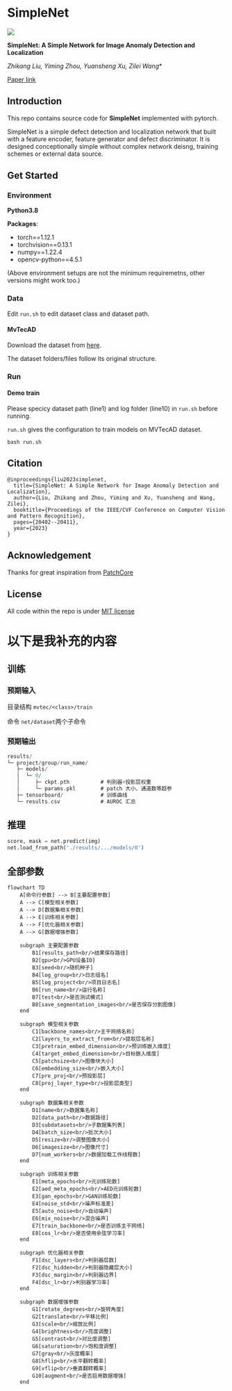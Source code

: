 # SimpleNet


![](imgs/cover.png)

**SimpleNet: A Simple Network for Image Anomaly Detection and Localization**

*Zhikang Liu, Yiming Zhou, Yuansheng Xu, Zilei Wang**

[Paper link](https://openaccess.thecvf.com/content/CVPR2023/papers/Liu_SimpleNet_A_Simple_Network_for_Image_Anomaly_Detection_and_Localization_CVPR_2023_paper.pdf)

##  Introduction

This repo contains source code for **SimpleNet** implemented with pytorch.

SimpleNet is a simple defect detection and localization network that built with a feature encoder, feature generator and defect discriminator. It is designed conceptionally simple without complex network deisng, training schemes or external data source.

## Get Started 

### Environment 

**Python3.8**

**Packages**:
- torch==1.12.1
- torchvision==0.13.1
- numpy==1.22.4
- opencv-python==4.5.1

(Above environment setups are not the minimum requiremetns, other versions might work too.)


### Data

Edit `run.sh` to edit dataset class and dataset path.

#### MvTecAD

Download the dataset from [here](https://www.mvtec.com/company/research/datasets/mvtec-ad/).

The dataset folders/files follow its original structure.

### Run

#### Demo train

Please specicy dataset path (line1) and log folder (line10) in `run.sh` before running.

`run.sh` gives the configuration to train models on MVTecAD dataset.
```
bash run.sh
```

## Citation
```
@inproceedings{liu2023simplenet,
  title={SimpleNet: A Simple Network for Image Anomaly Detection and Localization},
  author={Liu, Zhikang and Zhou, Yiming and Xu, Yuansheng and Wang, Zilei},
  booktitle={Proceedings of the IEEE/CVF Conference on Computer Vision and Pattern Recognition},
  pages={20402--20411},
  year={2023}
}
```

## Acknowledgement

Thanks for great inspiration from [PatchCore](https://github.com/amazon-science/patchcore-inspection)

## License

All code within the repo is under [MIT license](https://mit-license.org/)

# 以下是我补充的内容

## 训练
### 预期输入

目录结构
`mvtec/<class>/train`

命令
`net/dataset`两个子命令

### 预期输出
```c
results/
└─ project/group/run_name/
   ├─ models/
   │  └─ 0/
   │     ├─ ckpt.pth          # 判别器+投影层权重
   │     └─ params.pkl        # patch 大小、通道数等超参
   ├─ tensorboard/            # 训练曲线
   └─ results.csv             # AUROC 汇总
```

## 推理

```python
score, mask = net.predict(img)
net.load_from_path('./results/.../models/0') 
```

## 全部参数

```mermaid
flowchart TD
    A[命令行参数] --> B[主要配置参数]
    A --> C[模型相关参数]
    A --> D[数据集相关参数]
    A --> E[训练相关参数]
    A --> F[优化器相关参数]
    A --> G[数据增强参数]

    subgraph 主要配置参数
        B1[results_path<br/>结果保存路径]
        B2[gpu<br/>GPU设备ID]
        B3[seed<br/>随机种子]
        B4[log_group<br/>日志组名]
        B5[log_project<br/>项目日志名]
        B6[run_name<br/>运行名称]
        B7[test<br/>是否测试模式]
        B8[save_segmentation_images<br/>是否保存分割图像]
    end

    subgraph 模型相关参数
        C1[backbone_names<br/>主干网络名称]
        C2[layers_to_extract_from<br/>提取层名称]
        C3[pretrain_embed_dimension<br/>预训练嵌入维度]
        C4[target_embed_dimension<br/>目标嵌入维度]
        C5[patchsize<br/>图像块大小]
        C6[embedding_size<br/>嵌入大小]
        C7[pre_proj<br/>预投影层]
        C8[proj_layer_type<br/>投影层类型]
    end

    subgraph 数据集相关参数
        D1[name<br/>数据集名称]
        D2[data_path<br/>数据路径]
        D3[subdatasets<br/>子数据集列表]
        D4[batch_size<br/>批次大小]
        D5[resize<br/>调整图像大小]
        D6[imagesize<br/>图像尺寸]
        D7[num_workers<br/>数据加载工作线程数]
    end

    subgraph 训练相关参数
        E1[meta_epochs<br/>元训练轮数]
        E2[aed_meta_epochs<br/>AED元训练轮数]
        E3[gan_epochs<br/>GAN训练轮数]
        E4[noise_std<br/>噪声标准差]
        E5[auto_noise<br/>自动噪声]
        E6[mix_noise<br/>混合噪声]
        E7[train_backbone<br/>是否训练主干网络]
        E8[cos_lr<br/>是否使用余弦学习率]
    end

    subgraph 优化器相关参数
        F1[dsc_layers<br/>判别器层数]
        F2[dsc_hidden<br/>判别器隐藏层大小]
        F3[dsc_margin<br/>判别器边界]
        F4[dsc_lr<br/>判别器学习率]
    end

    subgraph 数据增强参数
        G1[rotate_degrees<br/>旋转角度]
        G2[translate<br/>平移比例]
        G3[scale<br/>缩放比例]
        G4[brightness<br/>亮度调整]
        G5[contrast<br/>对比度调整]
        G6[saturation<br/>饱和度调整]
        G7[gray<br/>灰度概率]
        G8[hflip<br/>水平翻转概率]
        G9[vflip<br/>垂直翻转概率]
        G10[augment<br/>是否启用数据增强]
    end
```